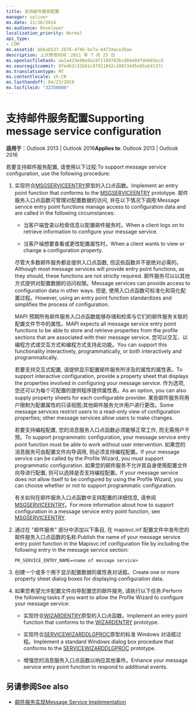 ```yaml
---
title: 支持邮件服务配置
manager: soliver
ms.date: 11/16/2014
ms.audience: Developer
localization_priority: Normal
api_type:
- COM
ms.assetid: bb6ab537-2876-474b-be7a-84734ace2bae
description: 上次修改时间：2011 年 7 月 23 日
ms.openlocfilehash: aa1a433e90eda24f1199783bc604e047deb03ecd
ms.sourcegitcommit: 8fe462c32b91c87911942c188f3445e85a54137c
ms.translationtype: MT
ms.contentlocale: zh-CN
ms.lasthandoff: 04/23/2019
ms.locfileid: "32350608"
---
```

# <a name="supporting-message-service-configuration"></a><span data-ttu-id="3cc83-103">支持邮件服务配置</span><span class="sxs-lookup"><span data-stu-id="3cc83-103">Supporting message service configuration</span></span>
  
<span data-ttu-id="3cc83-104">**适用于**：Outlook 2013 | Outlook 2016</span><span class="sxs-lookup"><span data-stu-id="3cc83-104">**Applies to**: Outlook 2013 | Outlook 2016</span></span> 
  
<span data-ttu-id="3cc83-105">若要支持邮件服务配置, 请使用以下过程:</span><span class="sxs-lookup"><span data-stu-id="3cc83-105">To support message service configuration, use the following procedure:</span></span>
  
1. <span data-ttu-id="3cc83-106">实现符合[MSGSERVICEENTRY](msgserviceentry.md)原型的入口点函数。</span><span class="sxs-lookup"><span data-stu-id="3cc83-106">Implement an entry point function that conforms to the [MSGSERVICEENTRY](msgserviceentry.md) prototype.</span></span> <span data-ttu-id="3cc83-107">邮件服务入口点函数可管理对配置数据的访问, 并在以下情况下调用:</span><span class="sxs-lookup"><span data-stu-id="3cc83-107">Message service entry point functions manage access to configuration data and are called in the following circumstances:</span></span> 
    
   - <span data-ttu-id="3cc83-108">当客户端登录以检索信息以配置邮件服务时。</span><span class="sxs-lookup"><span data-stu-id="3cc83-108">When a client logs on to retrieve information to configure your message service.</span></span>
    
   - <span data-ttu-id="3cc83-109">当客户端想要查看或更改配置属性时。</span><span class="sxs-lookup"><span data-stu-id="3cc83-109">When a client wants to view or change a configuration property.</span></span> 
    
   <span data-ttu-id="3cc83-110">尽管大多数邮件服务都会提供入口点函数, 但这些函数并不是绝对必需的。</span><span class="sxs-lookup"><span data-stu-id="3cc83-110">Although most message services will provide entry point functions, as they should, these functions are not strictly required.</span></span> <span data-ttu-id="3cc83-111">邮件服务可以以其他方式提供对配置数据的访问权限。</span><span class="sxs-lookup"><span data-stu-id="3cc83-111">Message services can provide access to configuration data in other ways.</span></span> <span data-ttu-id="3cc83-112">但是, 使用入口点函数可标准化和简化配置过程。</span><span class="sxs-lookup"><span data-stu-id="3cc83-112">However, using an entry point function standardizes and simplifies the process of configuration.</span></span>
    
   <span data-ttu-id="3cc83-113">MAPI 预期所有邮件服务入口点函数能够存储和检索与它们的邮件服务关联的配置文件节中的属性。</span><span class="sxs-lookup"><span data-stu-id="3cc83-113">MAPI expects all message service entry point functions to be able to store and retrieve properties from the profile sections that are associated with their message service.</span></span> <span data-ttu-id="3cc83-114">您可以交互、以编程方式或交互方式和编程方式支持此功能。</span><span class="sxs-lookup"><span data-stu-id="3cc83-114">You can support this functionality interactively, programmatically, or both interactively and programmatically.</span></span>
    
   <span data-ttu-id="3cc83-115">若要支持交互式配置, 请提供显示配置邮件服务所涉及的属性的属性表。</span><span class="sxs-lookup"><span data-stu-id="3cc83-115">To support interactive configuration, provide a property sheet that displays the properties involved in configuring your message service.</span></span> <span data-ttu-id="3cc83-116">作为选项, 您还可以为每个可配置的提供程序提供属性表。</span><span class="sxs-lookup"><span data-stu-id="3cc83-116">As an option, you can also supply property sheets for each configurable provider.</span></span> <span data-ttu-id="3cc83-117">某些邮件服务将用户限制为配置属性的只读视图;其他邮件服务允许用户进行更改。</span><span class="sxs-lookup"><span data-stu-id="3cc83-117">Some message services restrict users to a read-only view of configuration properties; other message services allow users to make changes.</span></span>
    
   <span data-ttu-id="3cc83-118">若要支持编程配置, 您的消息服务入口点函数必须能够正常工作, 而无需用户干预。</span><span class="sxs-lookup"><span data-stu-id="3cc83-118">To support programmatic configuration, your message service entry point function must be able to work without user intervention.</span></span> <span data-ttu-id="3cc83-119">如果您的消息服务可由配置文件向导调用, 则必须支持编程配置。</span><span class="sxs-lookup"><span data-stu-id="3cc83-119">If your message service can be called by the Profile Wizard, you must support programmatic configuration.</span></span> <span data-ttu-id="3cc83-120">如果您的邮件服务不允许其自身使用配置文件向导进行配置, 则可以选择是否支持编程配置。</span><span class="sxs-lookup"><span data-stu-id="3cc83-120">If your message service does not allow itself to be configured by using the Profile Wizard, you can choose whether or not to support programmatic configuration.</span></span>
    
   <span data-ttu-id="3cc83-121">有关如何在邮件服务入口点函数中支持配置的详细信息, 请参阅[MSGSERVICEENTRY](msgserviceentry.md)。</span><span class="sxs-lookup"><span data-stu-id="3cc83-121">For more information about how to support configuration in a message service entry point function, see [MSGSERVICEENTRY](msgserviceentry.md).</span></span>
    
2. <span data-ttu-id="3cc83-122">通过在 "邮件服务" 部分中添加以下条目, 在 mapisvc.inf 配置文件中发布您的邮件服务入口点函数的名称:</span><span class="sxs-lookup"><span data-stu-id="3cc83-122">Publish the name of your message service entry point function in the Mapisvc.inf configuration file by including the following entry in the message service section:</span></span>
    
   `PR_SERVICE_ENTRY_NAME=<name of message service>`
    
3. <span data-ttu-id="3cc83-123">创建一个或多个用于显示配置数据的属性表对话框。</span><span class="sxs-lookup"><span data-stu-id="3cc83-123">Create one or more property sheet dialog boxes for displaying configuration data.</span></span>
    
4. <span data-ttu-id="3cc83-124">如果您希望允许配置文件向导配置您的邮件服务, 请执行以下任务:</span><span class="sxs-lookup"><span data-stu-id="3cc83-124">Perform the following tasks if you want to allow the Profile Wizard to configure your message service:</span></span>
    
   - <span data-ttu-id="3cc83-125">实现符合[WIZARDENTRY](wizardentry.md)原型的入口点函数。</span><span class="sxs-lookup"><span data-stu-id="3cc83-125">Implement an entry point function that conforms to the [WIZARDENTRY](wizardentry.md) prototype.</span></span> 
    
   - <span data-ttu-id="3cc83-126">实现符合[SERVICEWIZARDDLGPROC](servicewizarddlgproc.md)原型的标准 Windows 对话框过程。</span><span class="sxs-lookup"><span data-stu-id="3cc83-126">Implement a standard Windows dialog box procedure that conforms to the [SERVICEWIZARDDLGPROC](servicewizarddlgproc.md) prototype.</span></span> 
    
   - <span data-ttu-id="3cc83-127">增强您的消息服务入口点函数以响应其他事件。</span><span class="sxs-lookup"><span data-stu-id="3cc83-127">Enhance your message service entry point function to respond to additional events.</span></span>
    
## <a name="see-also"></a><span data-ttu-id="3cc83-128">另请参阅</span><span class="sxs-lookup"><span data-stu-id="3cc83-128">See also</span></span>

- [<span data-ttu-id="3cc83-129">邮件服务实现</span><span class="sxs-lookup"><span data-stu-id="3cc83-129">Message Service Implementation</span></span>](message-service-implementation.md)

